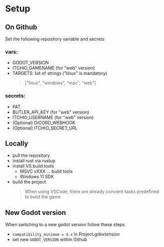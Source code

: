 # Setup

## On Github
Set the following repository variable and secrets

### vars:
- GODOT_VERSION
- ITCHIO_GAMENAME (for "web" version)
- TARGETS: list of strings ("linux" is mandatory)
  >["linux", "windows", "mac", "web"] 

### secrets:
- PAT
- BUTLER_API_KEY (for "web" version)
- ITCHIO_USERNAME (for "web" version)
- (Optional) DICORD_WEBHOOK
- (Optional) ITCHIO_SECRET_URL

## Locally
- pull the repository
- install rust via rustup
- install VS build tools
  - MSVC vXXX ... build tools
  - Windows 11 SDK
- build the project
  > When using VSCode, there are already convient tasks predefined to build the game

## New Godot version
When switching to a new godot version follow these steps
- `compatibility_minimum = 4.x` in Project.gdextension
- set new `GODOT_VERSION` within Github
